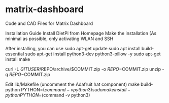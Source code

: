 # matrix-dashboard
Code and CAD Files for Matrix Dashboard

Installation Guide
Install DietPi from Homepage
Make the installation (As minimal as possible, only activating WLAN and SSH

After installing, you can use 
sudo apt-get update 
sudo apt install build-essential
sudo apt-get install python3-dev python3-pillow -y
sudo apt-get install make

curl -L $GITUSER/$REPO/archive/$COMMIT.zip -o $REPO-$COMMIT.zip
unzip -q $REPO-$COMMIT.zip

Edit lib/Makefile (uncomment the Adafruit hat component)
make build-python PYTHON=$(command -v python3)
sudo make install-python PYTHON=$(command -v python3)


